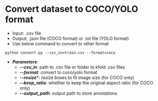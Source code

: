 # Convert dataset to COCO/YOLO format
- Input: .csv file
- Output: .json file (COCO format) or .txt file (YOLO format)
- Use below command to convert to other format
```
python convert.py --csv_in=train.csv --format=coco
```
- ***Parameters***:
    - ***--csv_in***:          path to .csv file or folder to kfold .csv files
    - ***--format***:          convert to coco/yolo format
    - ***--resize****:         resize boxes to fit image size (for COCO only)     
    - ***--keep_ratio***:      whether to keep the original aspect ratio (for COCO only)
    - ***--output_path***:     output path to store annotations
